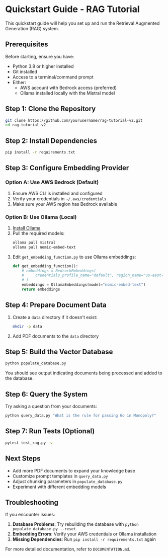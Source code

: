 # Quickstart Guide - RAG Tutorial

This quickstart guide will help you set up and run the Retrieval Augmented Generation (RAG) system.

## Prerequisites

Before starting, ensure you have:

- Python 3.8 or higher installed
- Git installed
- Access to a terminal/command prompt
- Either:
  - AWS account with Bedrock access (preferred)
  - Ollama installed locally with the Mistral model

## Step 1: Clone the Repository

```bash
git clone https://github.com/yourusername/rag-tutorial-v2.git
cd rag-tutorial-v2
```

## Step 2: Install Dependencies

```bash
pip install -r requirements.txt
```

## Step 3: Configure Embedding Provider

### Option A: Use AWS Bedrock (Default)
1. Ensure AWS CLI is installed and configured
2. Verify your credentials in `~/.aws/credentials`
3. Make sure your AWS region has Bedrock available

### Option B: Use Ollama (Local)
1. [Install Ollama](https://ollama.ai/download)
2. Pull the required models:
   ```bash
   ollama pull mistral
   ollama pull nomic-embed-text
   ```
3. Edit `get_embedding_function.py` to use Ollama embeddings:
   ```python
   def get_embedding_function():
       # embeddings = BedrockEmbeddings(
       #     credentials_profile_name="default", region_name="us-east-1"
       # )
       embeddings = OllamaEmbeddings(model="nomic-embed-text")
       return embeddings
   ```

## Step 4: Prepare Document Data

1. Create a `data` directory if it doesn't exist:
   ```bash
   mkdir -p data
   ```
2. Add PDF documents to the `data` directory

## Step 5: Build the Vector Database

```bash
python populate_database.py
```

You should see output indicating documents being processed and added to the database.

## Step 6: Query the System

Try asking a question from your documents:

```bash
python query_data.py "What is the rule for passing Go in Monopoly?"
```

## Step 7: Run Tests (Optional)

```bash
pytest test_rag.py -v
```

## Next Steps

- Add more PDF documents to expand your knowledge base
- Customize prompt templates in `query_data.py`
- Adjust chunking parameters in `populate_database.py`
- Experiment with different embedding models

## Troubleshooting

If you encounter issues:

1. **Database Problems**: Try rebuilding the database with `python populate_database.py --reset`
2. **Embedding Errors**: Verify your AWS credentials or Ollama installation
3. **Missing Dependencies**: Run `pip install -r requirements.txt` again

For more detailed documentation, refer to `DOCUMENTATION.md`.
